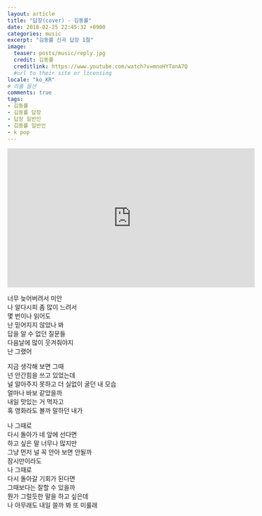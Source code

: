 ```yaml
---
layout: article
title: "답장(cover) - 김동률"
date: 2018-02-25 22:45:32 +0900
categories: music
excerpt: "김동률 신곡 답장 1절"
image:
  teaser: posts/music/reply.jpg
  credit: 김동률
  creditlink: https://www.youtube.com/watch?v=mnoHYTanA7Q
  #url to their site or licensing
locale: "ko_KR"
# 리플 옵션
comments: true
tags:
- 김동률
- 김동률 답장
- 답장 일반인
- 김동률 일반인
- k pop
---
```


<iframe width="560" height="315" src="https://www.youtube.com/embed/rdlW3OecDB4" frameborder="0" allow="autoplay; encrypted-media" allowfullscreen></iframe>

너무 늦어버려서 미안<br>
나 알다시피 좀 많이 느려서<br>
몇 번이나 읽어도<br>
난 믿어지지 않았나 봐<br>
답을 알 수 없던 질문들<br>
다음날에 많이 웃겨줘야지<br>
난 그랬어<br>

지금 생각해 보면 그때 <br>
넌 안간힘을 쓰고 있었는데<br>
널 알아주지 못하고 더 실없이 굴던 내 모습<br>
얼마나 바보 같았을까 <br>
내일 맛있는 거 먹자고 <br>
혹 영화라도 볼까 말하던 내가<br>

나 그때로 <br>
다시 돌아가 네 앞에 선다면<br>
하고 싶은 말 너무나 많지만<br>
그냥 먼저 널 꼭 안아 보면 안될까<br>
잠시만이라도<br>
나 그때로<br>
다시 돌아갈 기회가 된다면<br>
그때보다는 잘할 수 있을까 <br>
뭔가 그럴듯한 말을 하고 싶은데<br>
나 아무래도 내일 쓸까 봐 또 미룰래
